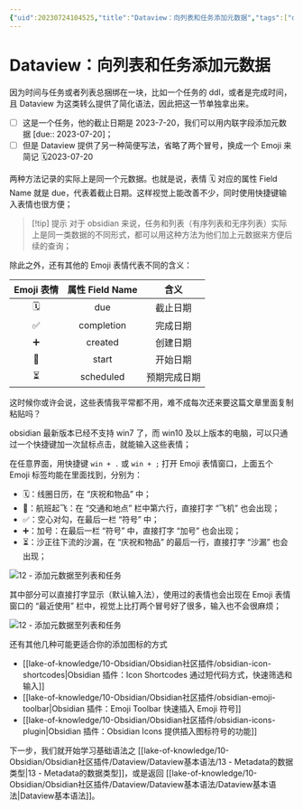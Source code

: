 ```yaml
---
{"uid":20230724104525,"title":"Dataview：向列表和任务添加元数据","tags":["obsidian","metadata","emoji"],"description":"Dataview 基本语法学习指南，添加元数据至列表和任务","author":"Huajin,PKMer","type":"other","draft":false,"editable":false,"modified":20230913210525,"dg-publish":true,"permalink":"/lake-of-knowledge/10-obsidian/obsidian/dataview/dataview/12/","dgPassFrontmatter":true}
---
```



# Dataview：向列表和任务添加元数据

因为时间与任务或者列表总捆绑在一块，比如一个任务的 ddl，或者是完成时间，且 Dataview 为这类转么提供了简化语法，因此把这一节单独拿出来。

- [ ] 这是一个任务，他的截止日期是 2023-7-20，我们可以用内联字段添加元数据 \[due:: 2023-07-20]；
- [ ] 但是 Dataview 提供了另一种简便写法，省略了两个冒号，换成一个 Emoji 来简记 🗓️2023-07-20

两种方法记录的实际上是同一个元数据。也就是说，表情 🗓️ 对应的属性 Field Name 就是 due，代表着截止日期。这样视觉上能改善不少，同时使用快捷键输入表情也很方便；

> [!tip] 提示
> 对于 obsidian 来说，任务和列表（有序列表和无序列表）实际上是同一类数据的不同形式，都可以用这种方法为他们加上元数据来方便后续的查询；

除此之外，还有其他的 Emoji 表情代表不同的含义：

|Emoji 表情|属性 Field Name|含义|
|:-:|:-:|:-:|
|🗓️|due|截止日期|
|✅ |completion|完成日期|
|➕|created|创建日期 |
|🛫 |start|开始日期|
|⏳ |scheduled|预期完成日期 |

这时候你或许会说，这些表情我平常都不用，难不成每次还来要这篇文章里面复制粘贴吗？

obsidian 最新版本已经不支持 win7 了，而 win10 及以上版本的电脑，可以只通过一个快捷键加一次鼠标点击，就能输入这些表情；

在任意界面，用快捷键 `win + .` 或 `win + ;` 打开 Emoji 表情窗口，上面五个 Emoji 标签均能在里面找到，分别为：

- 🗓：线圈日历，在 “庆祝和物品” 中；
- 🛫：航班起飞：在 “交通和地点” 栏中第六行，直接打字 “飞机” 也会出现；
- ✅：空心对勾，在最后一栏 “符号” 中；
- ➕：加号：在最后一栏 “符号” 中，直接打字 “加号” 也会出现；
- ⏳：沙正往下流的沙漏，在 “庆祝和物品” 的最后一行，直接打字 “沙漏” 也会出现；

![12 - 添加元数据至列表和任务](https://cdn.pkmer.cn/images/202308100933256.png!pkmer)

其中部分可以直接打字显示（默认输入法），使用过的表情也会出现在 Emoji 表情窗口的 “最近使用” 栏中，视觉上比打两个冒号好了很多，输入也不会很麻烦；

![12 - 添加元数据至列表和任务](https://cdn.pkmer.cn/images/202308100933470.png!pkmer)

还有其他几种可能更适合你的添加图标的方式

- [[lake-of-knowledge/10-Obsidian/Obsidian社区插件/obsidian-icon-shortcodes\|Obsidian 插件：Icon Shortcodes 通过短代码方式，快速筛选和输入]]
- [[lake-of-knowledge/10-Obsidian/Obsidian社区插件/obsidian-emoji-toolbar\|Obsidian 插件：Emoji Toolbar 快速插入 Emoji 符号]]
- [[lake-of-knowledge/10-Obsidian/Obsidian社区插件/obsidian-icons-plugin\|Obsidian 插件：Obsidian Icons 提供插入图标符号的功能]]

下一步，我们就开始学习基础语法之 [[lake-of-knowledge/10-Obsidian/Obsidian社区插件/Dataview/Dataview基本语法/13 - Metadata的数据类型\|13 - Metadata的数据类型]]，或是返回 [[lake-of-knowledge/10-Obsidian/Obsidian社区插件/Dataview/Dataview基本语法/Dataview基本语法\|Dataview基本语法]]。